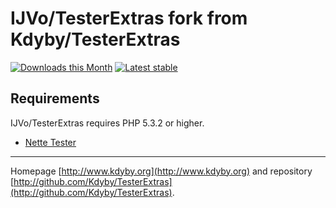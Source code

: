IJVo/TesterExtras fork from Kdyby/TesterExtras
======

[![Downloads this Month](https://img.shields.io/packagist/dm/ijvo/tester-extras)](https://packagist.org/packages/ijvo/tester-extras)
[![Latest stable](https://img.shields.io/packagist/v/ijvo/tester-extras)](https://packagist.org/packages/ijvo/tester-extras)



Requirements
------------

IJVo/TesterExtras requires PHP 5.3.2 or higher.

- [Nette Tester](https://github.com/nette/tester)



-----

Homepage [http://www.kdyby.org](http://www.kdyby.org) and repository [http://github.com/Kdyby/TesterExtras](http://github.com/Kdyby/TesterExtras).
